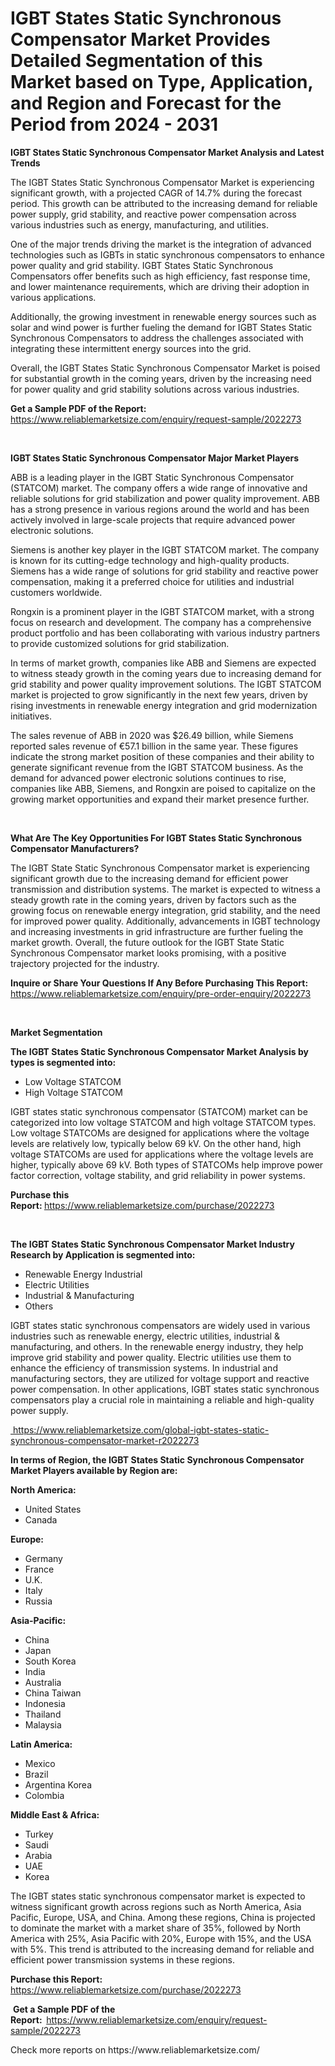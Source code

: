 <p><h1>IGBT States Static Synchronous Compensator Market Provides Detailed Segmentation of this Market based on Type, Application, and Region and Forecast for the Period from 2024 - 2031</h1></p><p><strong>IGBT States Static Synchronous Compensator Market Analysis and Latest Trends</strong></p>
<p><p>The IGBT States Static Synchronous Compensator Market is experiencing significant growth, with a projected CAGR of 14.7% during the forecast period. This growth can be attributed to the increasing demand for reliable power supply, grid stability, and reactive power compensation across various industries such as energy, manufacturing, and utilities.</p><p>One of the major trends driving the market is the integration of advanced technologies such as IGBTs in static synchronous compensators to enhance power quality and grid stability. IGBT States Static Synchronous Compensators offer benefits such as high efficiency, fast response time, and lower maintenance requirements, which are driving their adoption in various applications.</p><p>Additionally, the growing investment in renewable energy sources such as solar and wind power is further fueling the demand for IGBT States Static Synchronous Compensators to address the challenges associated with integrating these intermittent energy sources into the grid.</p><p>Overall, the IGBT States Static Synchronous Compensator Market is poised for substantial growth in the coming years, driven by the increasing need for power quality and grid stability solutions across various industries.</p></p>
<p><strong>Get a Sample PDF of the Report:&nbsp;</strong> <a href="https://www.reliablemarketsize.com/enquiry/request-sample/2022273">https://www.reliablemarketsize.com/enquiry/request-sample/2022273</a></p>
<p>&nbsp;</p>
<p><strong>IGBT States Static Synchronous Compensator Major Market Players</strong></p>
<p><p>ABB is a leading player in the IGBT Static Synchronous Compensator (STATCOM) market. The company offers a wide range of innovative and reliable solutions for grid stabilization and power quality improvement. ABB has a strong presence in various regions around the world and has been actively involved in large-scale projects that require advanced power electronic solutions.</p><p>Siemens is another key player in the IGBT STATCOM market. The company is known for its cutting-edge technology and high-quality products. Siemens has a wide range of solutions for grid stability and reactive power compensation, making it a preferred choice for utilities and industrial customers worldwide.</p><p>Rongxin is a prominent player in the IGBT STATCOM market, with a strong focus on research and development. The company has a comprehensive product portfolio and has been collaborating with various industry partners to provide customized solutions for grid stabilization.</p><p>In terms of market growth, companies like ABB and Siemens are expected to witness steady growth in the coming years due to increasing demand for grid stability and power quality improvement solutions. The IGBT STATCOM market is projected to grow significantly in the next few years, driven by rising investments in renewable energy integration and grid modernization initiatives.</p><p>The sales revenue of ABB in 2020 was $26.49 billion, while Siemens reported sales revenue of €57.1 billion in the same year. These figures indicate the strong market position of these companies and their ability to generate significant revenue from the IGBT STATCOM business. As the demand for advanced power electronic solutions continues to rise, companies like ABB, Siemens, and Rongxin are poised to capitalize on the growing market opportunities and expand their market presence further.</p></p>
<p>&nbsp;</p>
<p><strong>What Are The Key Opportunities For IGBT States Static Synchronous Compensator Manufacturers?</strong></p>
<p><p>The IGBT State Static Synchronous Compensator market is experiencing significant growth due to the increasing demand for efficient power transmission and distribution systems. The market is expected to witness a steady growth rate in the coming years, driven by factors such as the growing focus on renewable energy integration, grid stability, and the need for improved power quality. Additionally, advancements in IGBT technology and increasing investments in grid infrastructure are further fueling the market growth. Overall, the future outlook for the IGBT State Static Synchronous Compensator market looks promising, with a positive trajectory projected for the industry.</p></p>
<p><strong>Inquire or Share Your Questions If Any Before Purchasing This Report:</strong> <a href="https://www.reliablemarketsize.com/enquiry/pre-order-enquiry/2022273">https://www.reliablemarketsize.com/enquiry/pre-order-enquiry/2022273</a></p>
<p>&nbsp;</p>
<p><strong>Market Segmentation</strong></p>
<p><strong>The IGBT States Static Synchronous Compensator Market Analysis by types is segmented into:</strong></p>
<p><ul><li>Low Voltage STATCOM</li><li>High Voltage STATCOM</li></ul></p>
<p><p>IGBT states static synchronous compensator (STATCOM) market can be categorized into low voltage STATCOM and high voltage STATCOM types. Low voltage STATCOMs are designed for applications where the voltage levels are relatively low, typically below 69 kV. On the other hand, high voltage STATCOMs are used for applications where the voltage levels are higher, typically above 69 kV. Both types of STATCOMs help improve power factor correction, voltage stability, and grid reliability in power systems.</p></p>
<p><strong>Purchase this Report:&nbsp;</strong><a href="https://www.reliablemarketsize.com/purchase/2022273">https://www.reliablemarketsize.com/purchase/2022273</a></p>
<p>&nbsp;</p>
<p><strong>The IGBT States Static Synchronous Compensator Market Industry Research by Application is segmented into:</strong></p>
<p><ul><li>Renewable Energy Industrial</li><li>Electric Utilities</li><li>Industrial & Manufacturing</li><li>Others</li></ul></p>
<p><p>IGBT states static synchronous compensators are widely used in various industries such as renewable energy, electric utilities, industrial & manufacturing, and others. In the renewable energy industry, they help improve grid stability and power quality. Electric utilities use them to enhance the efficiency of transmission systems. In industrial and manufacturing sectors, they are utilized for voltage support and reactive power compensation. In other applications, IGBT states static synchronous compensators play a crucial role in maintaining a reliable and high-quality power supply.</p></p>
<p><a href="https://www.reliablemarketsize.com/global-igbt-states-static-synchronous-compensator-market-r2022273">&nbsp;https://www.reliablemarketsize.com/global-igbt-states-static-synchronous-compensator-market-r2022273</a></p>
<p><strong>In terms of Region, the IGBT States Static Synchronous Compensator Market Players available by Region are:</strong></p>
<p>
    <p> <strong> North America: </strong>
        <ul>
            <li>United States</li>
            <li>Canada</li>
        </ul>
        </p> 
    <p> <strong> Europe: </strong>
        <ul>
            <li>Germany</li>
            <li>France</li>
            <li>U.K.</li>
            <li>Italy</li>
            <li>Russia</li>
        </ul>
        </p> 
    <p> <strong> Asia-Pacific: </strong>
        <ul>
            <li>China</li>
            <li>Japan</li>
            <li>South Korea</li>
            <li>India</li>
            <li>Australia</li>
            <li>China Taiwan</li>
            <li>Indonesia</li>
            <li>Thailand</li>
            <li>Malaysia</li>
        </ul>
        </p> 
    <p> <strong> Latin America: </strong>
        <ul>
            <li>Mexico</li>
            <li>Brazil</li>
            <li>Argentina Korea</li>
            <li>Colombia</li>
        </ul>
        </p> 
    <p> <strong> Middle East & Africa: </strong>
        <ul>
            <li>Turkey</li>
            <li>Saudi</li>
            <li>Arabia</li>
            <li>UAE</li>
            <li>Korea</li>
        </ul>
    </p>
    </p>
<p><p>The IGBT states static synchronous compensator market is expected to witness significant growth across regions such as North America, Asia Pacific, Europe, USA, and China. Among these regions, China is projected to dominate the market with a market share of 35%, followed by North America with 25%, Asia Pacific with 20%, Europe with 15%, and the USA with 5%. This trend is attributed to the increasing demand for reliable and efficient power transmission systems in these regions.</p></p>
<p><strong>Purchase this Report: </strong><a href="https://www.reliablemarketsize.com/purchase/2022273">https://www.reliablemarketsize.com/purchase/2022273</a></p>
<p>&nbsp;<strong>Get a Sample PDF of the Report:&nbsp;&nbsp;</strong><a href="https://www.reliablemarketsize.com/enquiry/request-sample/2022273">https://www.reliablemarketsize.com/enquiry/request-sample/2022273</a></p>
<p><strong></strong></p>
<p>Check more reports on https://www.reliablemarketsize.com/</p>